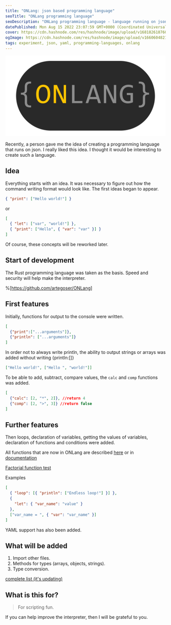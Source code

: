 ```yaml
---
title: "ONLang: json based programming language"
seoTitle: "ONLang programming language"
seoDescription: "ONLang programming language - language running on json"
datePublished: Mon Aug 15 2022 23:07:59 GMT+0000 (Coordinated Universal Time)
cover: https://cdn.hashnode.com/res/hashnode/image/upload/v1681826187604/b90d4b84-4a06-4383-81a7-e59f5e06fe05.png
ogImage: https://cdn.hashnode.com/res/hashnode/image/upload/v1660604821977/TsuxDsAQm.png
tags: experiment, json, yaml, programming-languages, onlang
---
```


![OnLang logo](https://raw.githubusercontent.com/artegoser/ONLang/master/static/logos/OnLang-transparent.png)

Recently, a person gave me the idea of ​​creating a programming language that runs on json. I really liked this idea. I thought it would be interesting to create such a language.

## Idea

Everything starts with an idea. It was necessary to figure out how the command writing format would look like. The first ideas began to appear.

```json
{ "print": ["Hello world!"] }
```

or

```json
[
  { "let": ["var", "world!"] }, 
  { "print": ["Hello", { "var": "var" }] }
]
```

Of course, these concepts will be reworked later.

## Start of development

The Rust programming language was taken as the basis. Speed ​​and security will help make the interpreter.

%[https://github.com/artegoser/ONLang]

## First features

Initially, functions for output to the console were written.

```json
[
  {"print":["...arguments"]},
  {"println": ["...arguments"]}
]
```

In order not to always write println, the ability to output strings or arrays was added without writing {println:\[\]}

```json
["Hello world!", ["Hello ", "world!"]]
```

To be able to add, subtract, compare values, the `calc` and `comp` functions was added.

```json
[
  {"calc": [2, "*", 2]}, //return 4
  {"comp": [2, ">", 3]} //return false
]
```

## Further features

Then loops, declaration of variables, getting the values ​​of variables, declaration of functions and conditions were added.

All functions that are now in ONLang are described [here](https://github.com/artegoser/ONLang/blob/master/examples/example.json5) or in [documentation](https://github.com/artegoser/ONLang/blob/master/doc/main.md)

[Factorial function test](https://github.com/artegoser/ONLang/blob/master/examples/factorial.json5)

Examples

```json
[
  { "loop": [{ "println": ["Endless loop!"] }] },
  {
    "let": { "var_name": "value" }
  },
  ["var_name = ", { "var": "var_name" }]
]
```

YAML support has also been added.

## What will be added

1. Import other files.
2. Methods for types (arrays, objects, strings).
3. Type conversion.

[complete list (it's updating)](https://github.com/artegoser/ONLang/blob/master/ROADMAP.md)

## What is this for?

> For scripting fun.

If you can help improve the interpreter, then I will be grateful to you.
